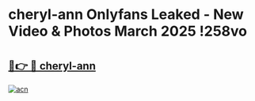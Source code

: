 # cheryl-ann Onlyfans Leaked - New Video & Photos March 2025 !258vo

# <h2><a href="https://nvk1qh.iuczelnia.edu.pl?title=cheryl-ann&ref=258vo">🔗👉 🔴 cheryl-ann</a></h2>

[![acn](https://github.com/user-attachments/assets/0f9c940e-d8b0-45ae-aac7-cd30a18b3e1c)](https://nvk1qh.iuczelnia.edu.pl?title=cheryl-ann&ref=258vo)

